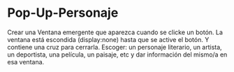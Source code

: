 # Pop-Up-Personaje
Crear una Ventana emergente que aparezca cuando se clicke un botón.  La ventana está escondida (display:none) hasta que se active el botón. Y contiene una cruz para cerrarla.  Escoger: un personaje literario, un artista, un deportista, una película, un paisaje, etc y dar información del mismo/a en esa ventana.
